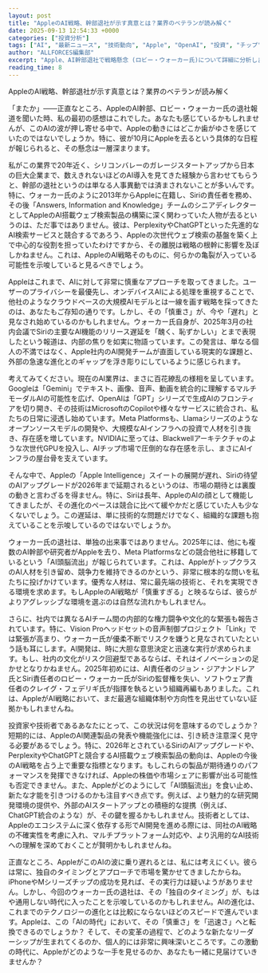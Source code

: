 ```yaml
---
layout: post
title: "AppleのAI戦略、幹部退社が示す真意とは？業界のベテランが読み解く"
date: 2025-09-13 12:54:33 +0000
categories: ["投資分析"]
tags: ["AI", "最新ニュース", "技術動向", "Apple", "OpenAI", "投資", "チップ"]
author: "ALLFORCES編集部"
excerpt: "Apple、AI幹部退社で戦略懸念 (ロビー・ウォーカー氏)について詳細に分析します。"
reading_time: 8
---
```


AppleのAI戦略、幹部退社が示す真意とは？業界のベテランが読み解く

「またか」――正直なところ、AppleのAI幹部、ロビー・ウォーカー氏の退社報道を聞いた時、私の最初の感想はこれでした。あなたも感じているかもしれませんが、このAIの波が押し寄せる中で、Appleの動きにはどこか歯がゆさを感じていたのではないでしょうか。特に、彼が10月にAppleを去るという具体的な日程が報じられると、その懸念は一層深まります。

私がこの業界で20年近く、シリコンバレーのガレージスタートアップから日本の巨大企業まで、数えきれないほどのAI導入を見てきた経験から言わせてもらうと、幹部の退社というのは単なる人事異動では済まされないことが多いんです。特に、ウォーカー氏のように2013年からAppleに在籍し、Siriの責任者を務め、その後「Answers, Information and Knowledge」チームのシニアディレクターとしてAppleのAI搭載ウェブ検索製品の構築に深く関わっていた人物が去るというのは、ただ事ではありません。彼は、PerplexityやChatGPTといった先進的なAI検索サービスと競合するであろう、Appleの次世代ウェブ検索の基盤を築く上で中心的な役割を担っていたわけですから、その離脱は戦略の根幹に影響を及ぼしかねません。これは、AppleのAI戦略そのものに、何らかの亀裂が入っている可能性を示唆していると見るべきでしょう。

Appleはこれまで、AIに対して非常に慎重なアプローチを取ってきました。ユーザーのプライバシーを最優先し、オンデバイスAIによる処理を重視することで、他社のようなクラウドベースの大規模AIモデルとは一線を画す戦略を採ってきたのは、あなたもご存知の通りです。しかし、その「慎重さ」が、今や「遅れ」と見なされ始めているのかもしれません。ウォーカー氏自身が、2025年3月の社内会議でSiriの主要なAI機能のリリース遅延を「醜く、恥ずかしい」とまで表現したという報道は、内部の焦りを如実に物語っています。この発言は、単なる個人の不満ではなく、Apple社内のAI開発チームが直面している現実的な課題と、外部の急速な進化とのギャップを浮き彫りにしているように感じられます。

考えてみてください。現在のAI業界は、まさに百花繚乱の様相を呈しています。Googleは「Gemini」でテキスト、画像、音声、動画を統合的に理解するマルチモーダルAIの可能性を広げ、OpenAIは「GPT」シリーズで生成AIのフロンティアを切り開き、その技術はMicrosoftのCopilotや様々なサービスに統合され、私たちの日常に浸透し始めています。Meta Platformsも、Llamaシリーズのようなオープンソースモデルの開発や、大規模なAIインフラへの投資で人材を引き抜き、存在感を増しています。NVIDIAに至っては、Blackwellアーキテクチャのような次世代GPUを投入し、AIチップ市場で圧倒的な存在感を示し、まさにAIインフラの屋台骨を支えています。

そんな中で、Appleの「Apple Intelligence」スイートの展開が遅れ、Siriの待望のAIアップグレードが2026年まで延期されるというのは、市場の期待とは裏腹の動きと言わざるを得ません。特に、Siriは長年、AppleのAIの顔として機能してきましたが、その進化のペースは競合に比べて緩やかだと感じていた人も少なくないでしょう。この遅延は、単に技術的な問題だけでなく、組織的な課題も抱えていることを示唆しているのではないでしょうか。

ウォーカー氏の退社は、単独の出来事ではありません。2025年には、他にも複数のAI幹部や研究者がAppleを去り、Meta Platformsなどの競合他社に移籍しているという「AI頭脳流出」が報じられています。これは、AppleがトップクラスのAI人材を引き留め、競争力を維持できるのかという、非常に根本的な問いを私たちに投げかけています。優秀な人材は、常に最先端の技術と、それを実現できる環境を求めます。もしAppleのAI戦略が「慎重すぎる」と映るならば、彼らがよりアグレッシブな環境を選ぶのは自然な流れかもしれません。

さらに、社内では異なるAIチーム間の内部的な権力闘争や文化的な緊張も報告されています。特に、Vision Proヘッドセットの音声制御プロジェクト「Link」では緊張が高まり、ウォーカー氏が優柔不断でリスクを嫌うと見なされていたという話も耳にします。AI開発は、時に大胆な意思決定と迅速な実行が求められます。もし、社内の文化がリスク回避型であるならば、それはイノベーションの足かせとなりかねません。2025年初めには、AI責任者のジョン・ジアナンドレア氏とSiri責任者のロビー・ウォーカー氏がSiriの監督権を失い、ソフトウェア責任者のクレイグ・フェデリギ氏が指揮を執るという組織再編もありました。これは、AppleがAI戦略において、まだ最適な組織体制や方向性を見出せていない証拠かもしれませんね。

投資家や技術者であるあなたにとって、この状況は何を意味するのでしょうか？ 短期的には、AppleのAI関連製品の発表や機能強化には、引き続き注意深く見守る必要があるでしょう。特に、2026年とされているSiriのAIアップグレードや、PerplexityやChatGPTと競合するAI搭載ウェブ検索製品の動向は、Appleの今後のAI戦略を占う上で重要な指標となります。もしこれらの製品が期待通りのパフォーマンスを発揮できなければ、Appleの株価や市場シェアに影響が出る可能性も否定できません。また、Appleがどのようにして「AI頭脳流出」を食い止め、新たな才能を引きつけるのかも注目すべき点です。例えば、より魅力的な研究開発環境の提供や、外部のAIスタートアップとの積極的な提携（例えば、ChatGPT統合のような）が、その鍵を握るかもしれません。技術者としては、Appleのエコシステムに深く依存する形でAI開発を進める際には、同社のAI戦略の不確実性を考慮に入れ、マルチプラットフォーム対応や、より汎用的なAI技術への理解を深めておくことが賢明かもしれませんね。

正直なところ、AppleがこのAIの波に乗り遅れるとは、私には考えにくい。彼らは常に、独自のタイミングとアプローチで市場を驚かせてきましたからね。iPhoneやMシリーズチップの成功を見れば、その実行力は疑いようがありません。しかし、今回のウォーカー氏の退社は、その「独自のタイミング」が、もはや通用しない時代に入ったことを示唆しているのかもしれません。AIの進化は、これまでのテクノロジーの進化とは比較にならないほどのスピードで進んでいます。Appleは、この「AIの時代」において、その「慎重さ」を「迅速さ」へと転換できるのでしょうか？ そして、その変革の過程で、どのような新たなリーダーシップが生まれてくるのか、個人的には非常に興味深いところです。この激動の時代に、Appleがどのような一手を見せるのか、あなたも一緒に見届けていきませんか？

